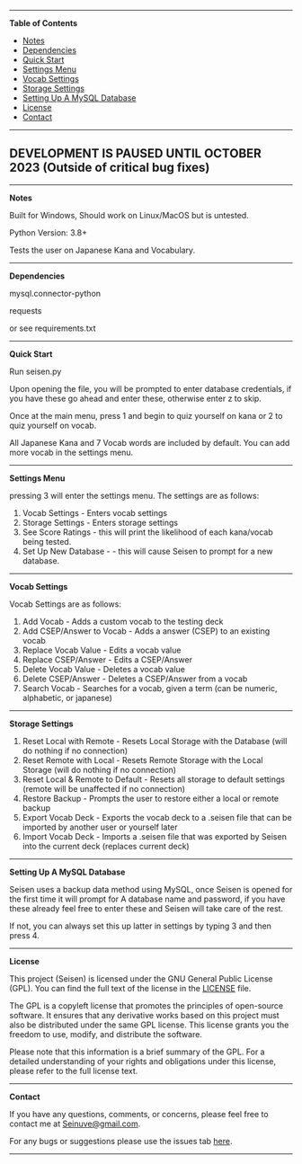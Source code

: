 ---------------------------------------------------------------------------------------------------------------------------------------------------
**Table of Contents**

- [Notes](#notes)
- [Dependencies](#dependencies)
- [Quick Start](#quickstart)
- [Settings Menu](#settings)
- [Vocab Settings](#vocab-settings)
- [Storage Settings](#storage-settings)
- [Setting Up A MySQL Database](#SUAMSD)
- [License](#license)
- [Contact](#contact)

---------------------------------------------------------------------------------------------------------------------------------------------------

## DEVELOPMENT IS PAUSED UNTIL OCTOBER 2023 (Outside of critical bug fixes)

---------------------------------------------------------------------------------------------------------------------------------------------------
**Notes**<a name="notes"></a>

Built for Windows, Should work on Linux/MacOS but is untested.

Python Version: 3.8+

Tests the user on Japanese Kana and Vocabulary.

---------------------------------------------------------------------------------------------------------------------------------------------------
**Dependencies**<a name="dependencies"></a>

mysql.connector-python

requests

or see requirements.txt

---------------------------------------------------------------------------------------------------------------------------------------------------
**Quick Start**<a name="quickstart"></a>

Run seisen.py

Upon opening the file, you will be prompted to enter database credentials, if you have these go ahead and enter these, otherwise enter z to skip.

Once at the main menu, press 1 and begin to quiz yourself on kana or 2 to quiz yourself on vocab.

All Japanese Kana and 7 Vocab words are included by default. You can add more vocab in the settings menu.

---------------------------------------------------------------------------------------------------------------------------------------------------
**Settings Menu**<a name="settings"></a>

pressing 3 will enter the settings menu. The settings are as follows:

1. Vocab Settings - Enters vocab settings
2. Storage Settings - Enters storage settings
3. See Score Ratings - this will print the likelihood of each kana/vocab being tested.
4. Set Up New Database - - this will cause Seisen to prompt for a new database.
   
---------------------------------------------------------------------------------------------------------------------------------------------------
**Vocab Settings**<a name="vocab-settings"></a>

Vocab Settings are as follows:

1. Add Vocab - Adds a custom vocab to the testing deck
2. Add CSEP/Answer to Vocab - Adds a answer (CSEP) to an existing vocab
3. Replace Vocab Value - Edits a vocab value
4. Replace CSEP/Answer - Edits a CSEP/Answer
5. Delete Vocab Value - Deletes a vocab value
6. Delete CSEP/Answer - Deletes a CSEP/Answer from a vocab
7. Search Vocab - Searches for a vocab, given a term (can be numeric, alphabetic, or japanese)

---------------------------------------------------------------------------------------------------------------------------------------------------
**Storage Settings**<a name="storage-settings"></a>

1. Reset Local with Remote - Resets Local Storage with the Database (will do nothing if no connection)
2. Reset Remote with Local - Resets Remote Storage with the Local Storage (will do nothing if no connection)
3. Reset Local & Remote to Default - Resets all storage to default settings (remote will be unaffected if no connection)
4. Restore Backup - Prompts the user to restore either a local or remote backup
5. Export Vocab Deck - Exports the vocab deck to a .seisen file that can be imported by another user or yourself later
6. Import Vocab Deck - Imports a .seisen file that was exported by Seisen into the current deck (replaces current deck)

---------------------------------------------------------------------------------------------------------------------------------------------------
**Setting Up A MySQL Database**<a name="SUAMSD"></a>

Seisen uses a backup data method using MySQL, once Seisen is opened for the first time it will prompt for A database name and password, if you have these already feel free to enter these and Seisen will take care of the rest.

If not, you can always set this up latter in settings by typing 3 and then press 4.

---------------------------------------------------------------------------------------------------------------------------------------------------
**License**<a name="license"></a>

This project (Seisen) is licensed under the GNU General Public License (GPL). You can find the full text of the license in the [LICENSE](License.md) file.

The GPL is a copyleft license that promotes the principles of open-source software. It ensures that any derivative works based on this project must also be distributed under the same GPL license. This license grants you the freedom to use, modify, and distribute the software.

Please note that this information is a brief summary of the GPL. For a detailed understanding of your rights and obligations under this license, please refer to the full license text.

---------------------------------------------------------------------------------------------------------------------------------------------------
**Contact**<a name="contact"></a>

If you have any questions, comments, or concerns, please feel free to contact me at [Seinuve@gmail.com](mailto:Seinuve@gmail.com).

For any bugs or suggestions please use the issues tab [here](https://github.com/Seinuve/Seisen/issues).

---------------------------------------------------------------------------------------------------------------------------------------------------
